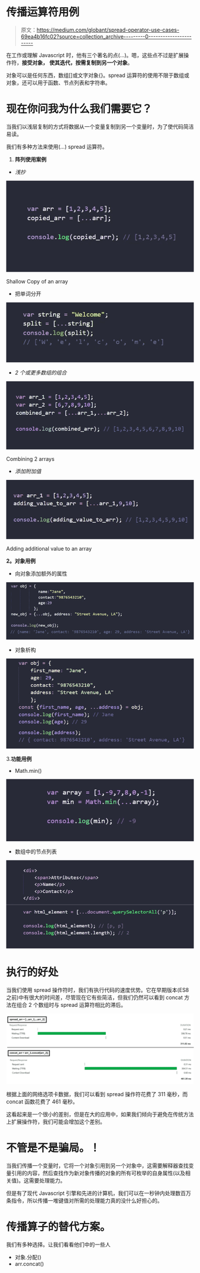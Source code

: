 # 传播运算符用例

> 原文：<https://medium.com/globant/spread-operator-use-cases-69ea4b16fc02?source=collection_archive---------0----------------------->

在工作或理解 Javascript 时，他有三个著名的点(…)。嗯，这些点不过是扩展操作符，**接受对象，** **使其迭代，按需复制到另一个对象**。

对象可以是任何东西，数组[]或文字对象{}。spread 运算符的使用不限于数组或对象，还可以用于函数、节点列表和字符串。

# 现在你问我为什么我们需要它？

当我们以浅层复制的方式将数据从一个变量复制到另一个变量时，为了使代码简洁易读。

我们有多种方法来使用(…) spread 运算符。

1.  **阵列使用案例**

*   *浅抄*

![](img/1779e22f696c3edf14077683f67a04c0.png)

Shallow Copy of an array

*   把单词分开

![](img/6d7ad182986c23ca307acedade29ce48.png)

*   *2 个或更多数组的组合*

![](img/22eb8a544f26bb3da6adf52eb2593fd1.png)

Combining 2 arrays

*   *添加附加值*

![](img/3c0d355fd1665925c425df52e6319878.png)

Adding additional value to an array

**2。对象用例**

*   向对象添加额外的属性

![](img/f39b1a1323a05ca4c4efa09127b622b2.png)

*   对象析构

![](img/71597bd10ad096391fdc40fa45ca65fb.png)

3.**功能用例**

*   Math.min()

![](img/7e1cbac9355d9992d76e2c69d61c44a8.png)

*   数组中的节点列表

![](img/2081c55acf001d764a18a312c33be300.png)

# **执行的好处**

当我们使用 spread 操作符时，我们有执行代码的速度优势。它在早期版本(ES8 之前)中有很大的时间差，尽管现在它有些简洁，但我们仍然可以看到 concat 方法在组合 2 个数组时与 spread 运算符相比的滞后。

![](img/4aa936ee42f0bf9ba7a8051788311fd0.png)

根据上面的网络选项卡数据，我们可以看到 spread 操作符花费了 311 毫秒，而 concat 函数花费了 461 毫秒。

这看起来是一个很小的差别，但是在大的应用中，如果我们倾向于避免在传统方法上扩展操作符，我们可能会增加这个差别。

# 不管是不是骗局。！

当我们传播一个变量时，它将一个对象引用到另一个对象中，这需要解释器查找变量引用的内容，然后查找作为新对象传播的对象的所有可枚举的自身属性(以及相关值)。这需要处理能力。

但是有了现代 Javascript 引擎和先进的计算机，我们可以在一秒钟内处理数百万条指令，所以传播一堆键值对所需的处理能力真的没什么好担心的。

# **传播算子的替代方案。**

我们有多种选择。让我们看看他们中的一些人

*   对象.分配()
*   arr.concat()